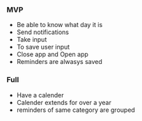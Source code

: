 ### MVP
- Be able to know what day it is
- Send notifications
- Take input
- To save user input
- Close app and Open app
- Reminders are alwasys saved

### Full
- Have a calender
- Calender extends for over a year
- reminders of same category are grouped
